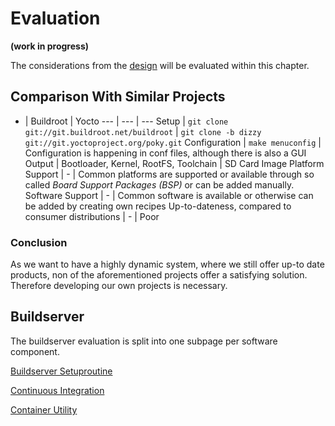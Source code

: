 # Evaluation
**(work in progress)**

The considerations from the [design](design.md) will be evaluated within this
chapter.

## Comparison With Similar Projects
- | Buildroot | Yocto
--- | --- | ---
Setup | `git clone git://git.buildroot.net/buildroot` | `git clone -b dizzy git://git.yoctoproject.org/poky.git`
Configuration | `make menuconfig` | Configuration is happening in conf files, although there is also a GUI 
Output | Bootloader, Kernel, RootFS, Toolchain | SD Card Image
Platform Support | - | Common platforms are supported or available through so called *Board Support Packages (BSP)* or can be added manually.
Software Support | - | Common software is available or otherwise can be added by creating own recipes
Up-to-dateness, compared to consumer distributions | - | Poor

### Conclusion
As we want to have a highly dynamic system, where we still offer up-to date
products, non of the aforementioned projects offer a satisfying solution.
Therefore developing our own projects is necessary.

## Buildserver
The buildserver evaluation is split into one subpage per software component.

[Buildserver Setuproutine](evaluation/buildserver-setuproutine.md)

[Continuous Integration](evaluation/continuous-integration.md)

[Container Utility](evaluation/container-utility.md)

